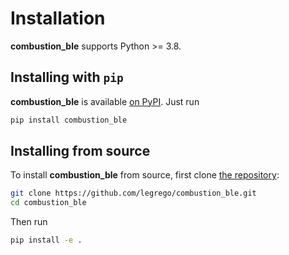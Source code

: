 Installation
============

**combustion_ble** supports Python >= 3.8.

## Installing with `pip`

**combustion_ble** is available [on PyPI](https://pypi.org/project/combustion_ble/). Just run

```bash
pip install combustion_ble
```

## Installing from source

To install **combustion_ble** from source, first clone [the repository](https://github.com/legrego/combustion_ble):

```bash
git clone https://github.com/legrego/combustion_ble.git
cd combustion_ble
```

Then run

```bash
pip install -e .
```
